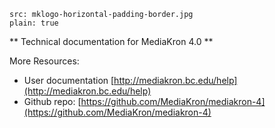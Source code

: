 ```image
src: mklogo-horizontal-padding-border.jpg
plain: true
```

** Technical documentation for MediaKron 4.0 **

More Resources: 
- User documentation [http://mediakron.bc.edu/help](http://mediakron.bc.edu/help)
- Github repo: [https://github.com/MediaKron/mediakron-4](https://github.com/MediaKron/mediakron-4)